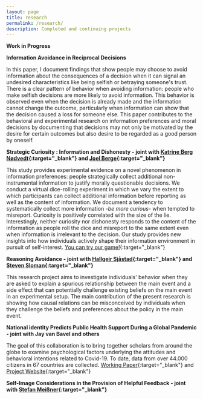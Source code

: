 ```yaml
---
layout: page
title: research
permalink: /research/
description: Completed and continuing projects
---
```

<strong>Work in Progress</strong>

**Information Avoidance in Reciprocal Decisions**

In this paper, I document findings that show people may choose to avoid information about the consequences of a decision when it can signal an undesired characteristics like being selfish or betraying someone's trust. There is a clear pattern of behavior when avoiding information: people who make selfish decisions are more likely to avoid information. This behavior is observed even when the decision is already made and the information cannot change the outcome, particularly when information can show that the decision caused a loss for someone else. This paper contributes to the behavioral and experimental research on information preferences and moral decisions by documenting that decisions may not only be motivated by the desire for certain outcomes but also desire to be regarded as a good person by oneself. 

**Strategic Curiosity : Information and Dishonesty - joint with [Katrine Berg Nødvedt](https://www.nhh.no/en/employees/faculty/katrine-berg-nodtvedt/){:target="\_blank"} and [Joel Berge](https://www.nhh.no/en/employees/faculty/joel-berge/){:target="\_blank"}**

This study provides experimental evidence on a novel phenomenon in information preferences: people strategically collect additional non-instrumental information to justify morally questionable decisions. We conduct a virtual dice-rolling experiment in which we vary the extent to which participants can collect additional information before reporting as well as the content of information. We document a tendency to systematically collect more information *-be more curious-* when tempted to misreport. Curiosity is positively correlated with the size of the lie. Interestingly, neither curiosity nor dishonesty responds to the content of the information as people roll the dice and misreport to the same extent even when information is irrelevant to the decision. Our study provides new insights into how individuals actively shape their information environment in pursuit of self-interest. 
[You can try our game!](https://mmcur-fair.herokuapp.com/join/wbog1t6n62/){:target="\_blank"} 

**Reasoning Avoidance - joint with [Hallgeir Sjåstad](https://www.nhh.no/en/employees/faculty/hallgeir-sjastad/){:target="\_blank"} and [Steven Sloman](https://www.brown.edu/academics/cognitive-linguistic-psychological-sciences/people/faculty/steven-sloman){:target="\_blank"}**

This research project aims to investigate individuals' behavior when they are asked to explain a spurious relationship between the main event and a side effect that can potentially challenge existing beliefs on the main event in an experimental setup. The main contribution of the present research is showing how causal relations can be misconceived by individuals when they challenge the beliefs and preferences about the policy in the main event.

**National identity Predicts Public Health Support During a Global Pandemic - joint with Jay van Bavel and others**

The goal of this collaboration is to bring together scholars from around the globe to examine psychological factors underlying the attitudes and behavioral intentions related to Covid-19. To date, data from over 44.000 citizens in 67 countries are collected. [Working Paper](https://psyarxiv.com/ydt95){:target="\_blank"}  and [Project Website](https://icsmp-covid19.netlify.app){:target="\_blank"} 

**Self-Image Considerations in the Provision of Helpful Feedback - joint with [Stefan Meißner](https://www.nhh.no/en/employees/faculty/stefan-meissner/){:target="\_blank"}**
